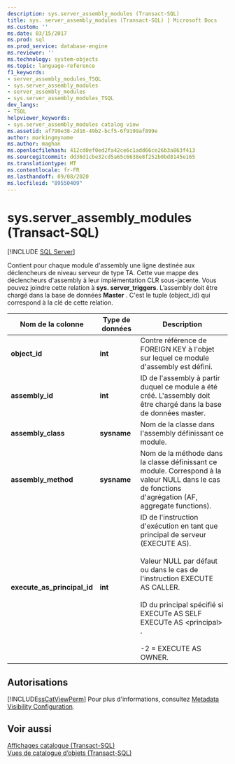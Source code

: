 ```yaml
---
description: sys.server_assembly_modules (Transact-SQL)
title: sys. server_assembly_modules (Transact-SQL) | Microsoft Docs
ms.custom: ''
ms.date: 03/15/2017
ms.prod: sql
ms.prod_service: database-engine
ms.reviewer: ''
ms.technology: system-objects
ms.topic: language-reference
f1_keywords:
- server_assembly_modules_TSQL
- sys.server_assembly_modules
- server_assembly_modules
- sys.server_assembly_modules_TSQL
dev_langs:
- TSQL
helpviewer_keywords:
- sys.server_assembly_modules catalog view
ms.assetid: af799e38-2d16-49b2-bcf5-6f9199af899e
author: markingmyname
ms.author: maghan
ms.openlocfilehash: 412cd0ef0ed2fa42ce6c1add66ce26b3a863f413
ms.sourcegitcommit: dd36d1cbe32cd5a65c6638e8f252b0bd8145e165
ms.translationtype: MT
ms.contentlocale: fr-FR
ms.lasthandoff: 09/08/2020
ms.locfileid: "89550409"
---
```

# <a name="sysserver_assembly_modules-transact-sql"></a>sys.server_assembly_modules (Transact-SQL)
[!INCLUDE [SQL Server](../../includes/applies-to-version/sqlserver.md)]

  Contient pour chaque module d'assembly une ligne destinée aux déclencheurs de niveau serveur de type TA. Cette vue mappe des déclencheurs d'assembly à leur implémentation CLR sous-jacente. Vous pouvez joindre cette relation à **sys. server_triggers**. L’assembly doit être chargé dans la base de données **Master** . C'est le tuple (object_id) qui correspond à la clé de cette relation.  
  
|Nom de la colonne|Type de données|Description|  
|-----------------|---------------|-----------------|  
|**object_id**|**int**|Contre référence de FOREIGN KEY à l'objet sur lequel ce module d'assembly est défini.|  
|**assembly_id**|**int**|ID de l'assembly à partir duquel ce module a été créé. L'assembly doit être chargé dans la base de données master.|  
|**assembly_class**|**sysname**|Nom de la classe dans l'assembly définissant ce module.|  
|**assembly_method**|**sysname**|Nom de la méthode dans la classe définissant ce module. Correspond à la valeur NULL dans le cas de fonctions d'agrégation (AF, aggregate functions).|  
|**execute_as_principal_id**|**int**|ID de l'instruction d'exécution en tant que principal de serveur (EXECUTE AS).<br /><br /> Valeur NULL par défaut ou dans le cas de l'instruction EXECUTE AS CALLER.<br /><br /> ID du principal spécifié si EXECUTe AS SELF EXECUTe AS \<principal> .<br /><br /> -2 = EXECUTE AS OWNER.|  
  
## <a name="permissions"></a>Autorisations  
 [!INCLUDE[ssCatViewPerm](../../includes/sscatviewperm-md.md)] Pour plus d'informations, consultez [Metadata Visibility Configuration](../../relational-databases/security/metadata-visibility-configuration.md).  
  
## <a name="see-also"></a>Voir aussi  
 [Affichages catalogue &#40;Transact-SQL&#41;](../../relational-databases/system-catalog-views/catalog-views-transact-sql.md)   
 [Vues de catalogue d’objets &#40;Transact-SQL&#41;](../../relational-databases/system-catalog-views/object-catalog-views-transact-sql.md)  
  
  
